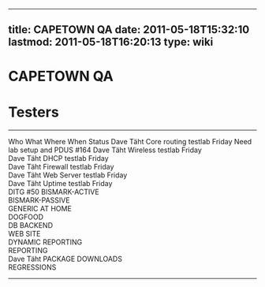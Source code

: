 
---
title: CAPETOWN QA
date: 2011-05-18T15:32:10
lastmod: 2011-05-18T16:20:13
type: wiki
---
CAPETOWN QA
===========

Testers
=======

  ----------- ------------------- ---------------------- -------- --------------------------------------------
  Who         What                Where                  When     Status
  Dave Täht   Core routing        <link>testlab</link>   Friday   Need lab setup and PDUS <link>\#164</link>
  Dave Täht   Wireless            <link>testlab</link>   Friday   
  Dave Täht   DHCP                <link>testlab</link>   Friday   
  Dave Täht   Firewall            <link>testlab</link>   Friday   
  Dave Täht   Web Server          <link>testlab</link>   Friday   
  Dave Täht   Uptime              <link>testlab</link>   Friday   
              DITG                                                <link>\#50</link>
              BISMARK-ACTIVE                                      
              BISMARK-PASSIVE                                     
              GENERIC AT HOME                                     
              DOGFOOD                                             
              DB BACKEND                                          
              WEB SITE                                            
              DYNAMIC REPORTING                                   
              REPORTING                                           
  Dave Täht   PACKAGE DOWNLOADS                                   
              REGRESSIONS                                         
  ----------- ------------------- ---------------------- -------- --------------------------------------------


